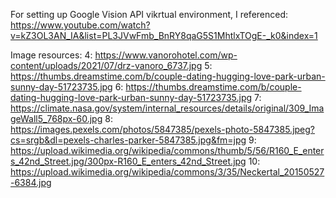 


For setting up Google Vision API vikrtual environment, I referenced:
https://www.youtube.com/watch?v=kZ3OL3AN_IA&list=PL3JVwFmb_BnRY8qaG5S1MhtlxTOgE-_k0&index=1






Image resources:
4: https://www.vanorohotel.com/wp-content/uploads/2021/07/drz-vanoro_6737.jpg
5: https://thumbs.dreamstime.com/b/couple-dating-hugging-love-park-urban-sunny-day-51723735.jpg
6: https://thumbs.dreamstime.com/b/couple-dating-hugging-love-park-urban-sunny-day-51723735.jpg
7: https://climate.nasa.gov/system/internal_resources/details/original/309_ImageWall5_768px-60.jpg 
8: https://images.pexels.com/photos/5847385/pexels-photo-5847385.jpeg?cs=srgb&dl=pexels-charles-parker-5847385.jpg&fm=jpg 
9: https://upload.wikimedia.org/wikipedia/commons/thumb/5/56/R160_E_enters_42nd_Street.jpg/300px-R160_E_enters_42nd_Street.jpg
10: https://upload.wikimedia.org/wikipedia/commons/3/35/Neckertal_20150527-6384.jpg 